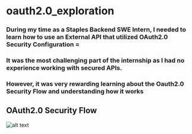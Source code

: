 # oauth2.0_exploration


 ### During my time as a Staples Backend SWE Intern, I needed to learn how to use an External API that utilized OAuth2.0 Security Configuration =

 ### It was the most challenging part of the internship as I had no experience working with secured APIs.
 ### However, it was very rewarding learning about the Oauth2.0 Security Flow and understanding how it works

 ## OAuth2.0 Security Flow 

 ![alt text](https://github.com/ayumahapat0/blob/main/oauth2.0_exploration/OAuth2.0_ClientCredentialsSecurityFlow.png?raw=true)
